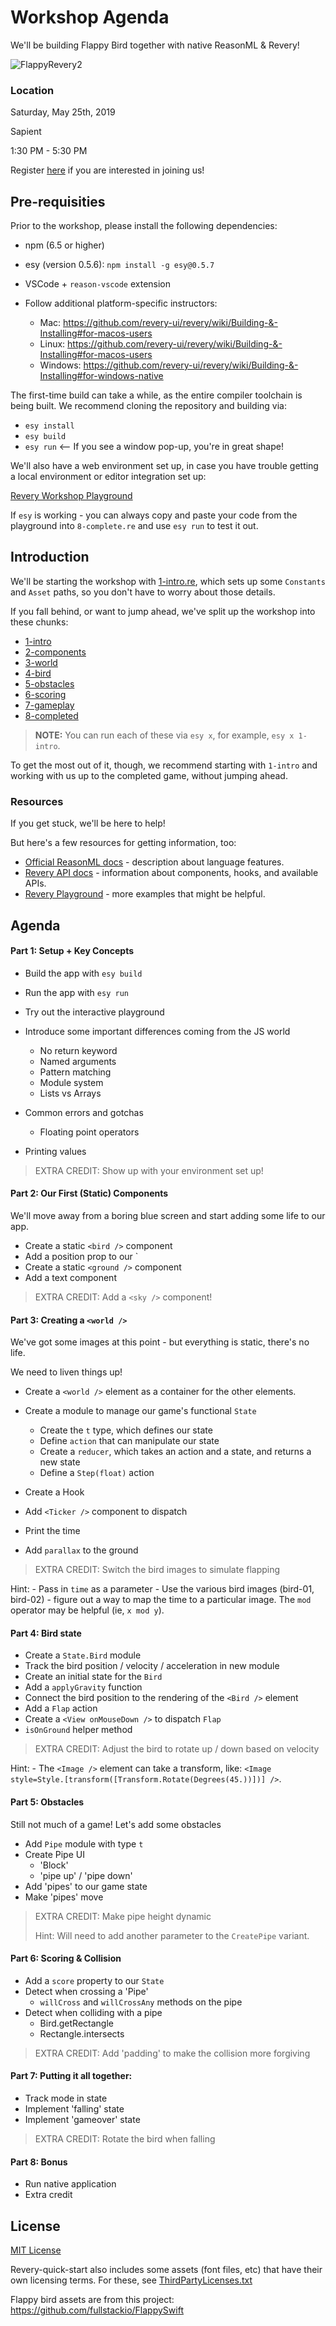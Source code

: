 # Workshop Agenda

We'll be building Flappy Bird together with native ReasonML & Revery!

![FlappyRevery2](https://user-images.githubusercontent.com/13532591/57971219-f1e92600-793f-11e9-96ce-8f6fd722e7fb.gif)

### Location

Saturday, May 25th, 2019

Sapient

1:30 PM - 5:30 PM

Register [here](https://checkout.eventlama.com/#/events/reacteurope-2019/tickets/uuid/8b221323-dce6-45e2-b5a1-d7b017e8e480) if you are interested in joining us!

## Pre-requisities

Prior to the workshop, please install the following dependencies:

- npm (6.5 or higher)
- esy (version 0.5.6): `npm install -g esy@0.5.7`
- VSCode + `reason-vscode` extension

- Follow additional platform-specific instructors:
  - Mac: https://github.com/revery-ui/revery/wiki/Building-&-Installing#for-macos-users
  - Linux: https://github.com/revery-ui/revery/wiki/Building-&-Installing#for-macos-users
  - Windows: https://github.com/revery-ui/revery/wiki/Building-&-Installing#for-windows-native

The first-time build can take a while, as the entire compiler toolchain is being built. We recommend cloning the repository and building via:

- `esy install`
- `esy build`
- `esy run` <-- If you see a window pop-up, you're in great shape!

We'll also have a web environment set up, in case you have trouble getting a local environment or editor integration set up:

[Revery Workshop Playground](https://outrunlabs.com/revery/workshop)

If `esy` is working - you can always copy and paste your code from the playground into `8-complete.re` and use `esy run` to test it out.

## Introduction

We'll be starting the workshop with [1-intro.re](1-intro.re), which sets up some `Constants` and `Asset` paths, so you don't have to worry about those details.

If you fall behind, or want to jump ahead, we've split up the workshop into these chunks:

- [1-intro](1-intro.re)
- [2-components](2-components.re)
- [3-world](3-world.re)
- [4-bird](4-bird.re)
- [5-obstacles](5-obstacles.re)
- [6-scoring](6-scoring.re)
- [7-gameplay](7-gameplay.re)
- [8-completed](8-completed.re)

> __NOTE:__ You can run each of these via `esy x`, for example, `esy x 1-intro`.

To get the most out of it, though, we recommend starting with `1-intro` and working with us up to the completed game, without jumping ahead.

### Resources

If you get stuck, we'll be here to help! 

But here's a few resources for getting information, too:

- [Official ReasonML docs](https://reasonml.github.io/docs/en/what-and-why) - description about language features.
- [Revery API docs](https://outrunlabs.com/revery/api) - information about components, hooks, and available APIs.
- [Revery Playground](https://outrunlabs.com/revery/playground) - more examples that might be helpful.

## Agenda

#### Part 1: Setup + Key Concepts

- Build the app with `esy build`
- Run the app with `esy run`
- Try out the interactive playground

- Introduce some important differences coming from the JS world
    - No return keyword
    - Named arguments
    - Pattern matching
    - Module system
    - Lists vs Arrays

- Common errors and gotchas
    - Floating point operators

- Printing values

> EXTRA CREDIT: Show up with your environment set up!

#### Part 2: Our First (Static) Components

We'll move away from a boring blue screen and start adding some life to our app.

- Create a static `<bird />` component
- Add a position prop to our `<bird />
- Create a static `<ground />` component
- Add a text component

> EXTRA CREDIT: Add a `<sky />` component!

#### Part 3: Creating a `<world />`

We've got some images at this point - but everything is static, there's no life.

We need to liven things up!

- Create a `<world />` element as a container for the other elements.
- Create a module to manage our game's functional `State`
  - Create the `t` type, which defines our state
  - Define `action` that can manipulate our state
  - Create a `reducer`, which takes an action and a state, and returns a new state
  - Define a `Step(float)` action
- Create a Hook
- Add `<Ticker />` component to dispatch
- Print the time

- Add `parallax` to the ground

> EXTRA CREDIT: Switch the bird images to simulate flapping

  Hint:
    - Pass in `time` as a parameter
    - Use the various bird images (bird-01, bird-02) - figure out a way to map the time to a particular image. The `mod` operator may be helpful (ie, `x mod y`).


#### Part 4: Bird state

- Create a `State.Bird` module
- Track the bird position / velocity / acceleration in new module
- Create an initial state for the `Bird`
- Add a `applyGravity` function
- Connect the bird position to the rendering of the `<Bird />` element
- Add a `Flap` action
- Create a `<View onMouseDown />` to dispatch `Flap`
- `isOnGround` helper method

> EXTRA CREDIT: Adjust the bird to rotate up / down based on velocity

  Hint:
    - The `<Image />` element can take a transform, like: `<Image style=Style.[transform([Transform.Rotate(Degrees(45.))])] />`. 

#### Part 5: Obstacles

Still not much of a game! Let's add some obstacles

- Add `Pipe` module with type `t`
- Create Pipe UI
    - 'Block'
    - 'pipe up' / 'pipe down'
- Add 'pipes' to our game state
- Make 'pipes' move

> EXTRA CREDIT: Make pipe height dynamic
>  
> Hint: Will need to add another parameter to the `CreatePipe` variant.

#### Part 6: Scoring & Collision

- Add a `score` property to our `State`
- Detect when crossing a 'Pipe'
    - `willCross` and `willCrossAny` methods on the pipe
- Detect when colliding with a pipe
    - Bird.getRectangle
    - Rectangle.intersects

> EXTRA CREDIT: Add 'padding' to make the collision more forgiving

#### Part 7: Putting it all together:

- Track mode in state
- Implement 'falling' state 
- Implement 'gameover' state

> EXTRA CREDIT: Rotate the bird when falling

#### Part 8: Bonus

- Run native application
- Extra credit

## License

[MIT License](LICENSE)

Revery-quick-start also includes some assets (font files, etc) that have their own licensing terms. For these, see [ThirdPartyLicenses.txt](ThirdPartyLicenses.txt)

Flappy bird assets are from this project: https://github.com/fullstackio/FlappySwift
